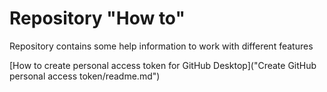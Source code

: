 # Repository "How to"
Repository contains some help information to work with different features

[How to create personal access token for GitHub Desktop]("Create GitHub personal access token/readme.md")
